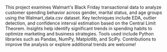 This project examines Walmart's Black Friday transactional data to analyze customer spending behavior across gender, marital status, and age groups using the Walmart_data.csv dataset. Key techniques include EDA, outlier detection, and confidence interval estimation based on the Central Limit Theorem. Insights help identify significant trends in spending habits to optimize marketing and business strategies. Tools used include Python libraries such as Pandas, NumPy, Matplotlib, and SciPy. Contributions to improve the analysis or explore additional trends are welcome!